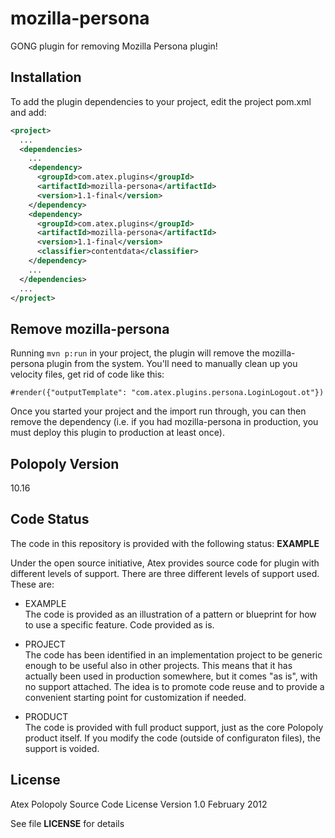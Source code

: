 mozilla-persona
===============

GONG plugin for removing Mozilla Persona plugin!

## Installation

To add the plugin dependencies to your project, edit the project pom.xml and add:

```xml
<project>
  ...
  <dependencies>
    ...
    <dependency>
      <groupId>com.atex.plugins</groupId>
      <artifactId>mozilla-persona</artifactId>
      <version>1.1-final</version>
    </dependency>
    <dependency>
      <groupId>com.atex.plugins</groupId>
      <artifactId>mozilla-persona</artifactId>
      <version>1.1-final</version>
      <classifier>contentdata</classifier>
    </dependency>
    ...
  </dependencies>
  ...
</project>
```

## Remove mozilla-persona

Running `mvn p:run` in your project, the plugin will remove the mozilla-persona plugin from the system.
You'll need to manually clean up you velocity files, get rid of code like this:

```
#render({"outputTemplate": "com.atex.plugins.persona.LoginLogout.ot"})
```

Once you started your project and the import run through, you can then remove the dependency
(i.e. if you had mozilla-persona in production, you must deploy this plugin to production at least once).


## Polopoly Version
10.16

## Code Status
The code in this repository is provided with the following status: **EXAMPLE**

Under the open source initiative, Atex provides source code for plugin with different levels of support. There are three different levels of support used. These are:

- EXAMPLE  
The code is provided as an illustration of a pattern or blueprint for how to use a specific feature. Code provided as is.

- PROJECT  
The code has been identified in an implementation project to be generic enough to be useful also in other projects. This means that it has actually been used in production somewhere, but it comes "as is", with no support attached. The idea is to promote code reuse and to provide a convenient starting point for customization if needed.

- PRODUCT  
The code is provided with full product support, just as the core Polopoly product itself.
If you modify the code (outside of configuraton files), the support is voided.


## License
Atex Polopoly Source Code License
Version 1.0 February 2012

See file **LICENSE** for details
